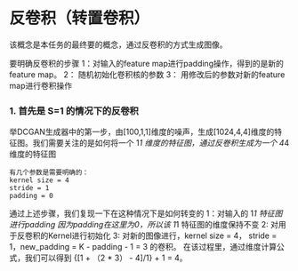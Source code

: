 # 反卷积（转置卷积）

 该概念是本任务的最终要的概念，通过反卷积的方式生成图像。

要明确反卷积的步骤
1：对输入的feature map进行padding操作，得到的是新的feature map。
2： 随机初始化卷积核的参数
3： 用修改后的参数对新的feature map进行卷积操作

### 1. 首先是 S=1 的情况下的反卷积

举DCGAN生成器中的第一步，由[100,1,1]维度的噪声，生成[1024,4,4]维度的特征图。我们需要关注的是如何将一个 1*1 维度的特征图，通过反卷积生成为一个 4*4 维度的特征图

    有几个参数是需要明确的：
    kernel size = 4
    stride = 1
    padding = 0

通过上述步骤，我们复现一下在这种情况下是如何转变的
1：对输入的 1*1 特征图进行padding 因为padding在这里为0，所以该 1*1 特征图的维度保持不变
2: 对用于反卷积的Kernel进行初始化
3: 对新的图像进行，kernel size = 4， stride = 1，new_padding = K - padding - 1 = 3 的卷积。
    在该过程里，通过维度计算公式，我们可以得到
    {[1 + （2 * 3） - 4]/1} + 1 = 4。
